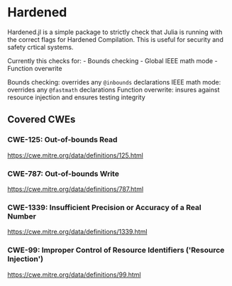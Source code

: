 # Hardened

Hardened.jl is a simple package to strictly check that Julia
is running with the correct flags for Hardened Compilation.
This is useful for security and safety crtical systems.

Currently this checks for:
    - Bounds checking
    - Global IEEE math mode
    - Function overwrite

Bounds checking: overrides any `@inbounds` declarations
IEEE math mode: overrides any `@fastmath` declarations
Function overwrite: insures against resource injection and ensures testing integrity

## Covered CWEs

### CWE-125: Out-of-bounds Read

<https://cwe.mitre.org/data/definitions/125.html>

### CWE-787: Out-of-bounds Write

<https://cwe.mitre.org/data/definitions/787.html>

### CWE-1339: Insufficient Precision or Accuracy of a Real Number

<https://cwe.mitre.org/data/definitions/1339.html>

### CWE-99: Improper Control of Resource Identifiers ('Resource Injection')

<https://cwe.mitre.org/data/definitions/99.html>